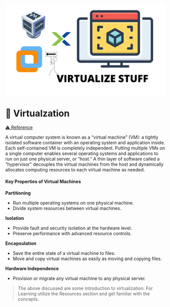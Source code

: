 ![Virtualization](../assets/images/virtualization.png)

# 🦠️ Virtualzation

[⚠️ Reference](https://www.vmware.com/in/solutions/virtualization.html)

A virtual computer system is known as a “virtual machine” (VM): a tightly isolated software container with an operating system and application inside. Each self-contained VM is completely independent. Putting multiple VMs on a single computer enables several operating systems and applications to run on just one physical server, or “host.”
A thin layer of software called a “hypervisor” decouples the virtual machines from the host and dynamically allocates computing resources to each virtual machine as needed.

#### Key Properties of Virtual Machines

**Partitioning**
- Run multiple operating systems on one physical machine.
- Divide system resources between virtual machines.

**Isolation** 
- Provide fault and security isolation at the hardware level.
- Preserve performance with advanced resource controls.

**Encapsulation**
- Save the entire state of a virtual machine to files.
- Move and copy virtual machines as easily as moving and copying files.

**Hardware Independence**
- Provision or migrate any virtual machine to any physical server.

> The above discussed are some introduction to virtualization. For Learning utilize the Resources section and get familiar with the concepts.